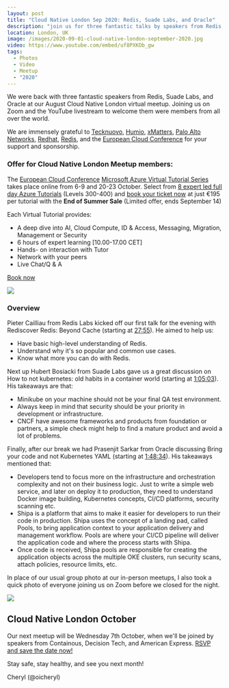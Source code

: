 ```yaml
---
layout: post
title: "Cloud Native London Sep 2020: Redis, Suade Labs, and Oracle"
description: "join us for three fantastic talks by speakers from Redis, Suade Labs, and Oracle at the Cloud Native London meetup September 2020, hosted by Cheryl Hung, VP Ecosystem at CNCF"
location: London, UK
image: /images/2020-09-01-cloud-native-london-september-2020.jpg
video: https://www.youtube.com/embed/uf8PXKOb_gw
tags:
  - Photos
  - Video
  - Meetup
  - "2020"
---
```


We were back with three fantastic speakers from Redis, Suade Labs, and Oracle at our August Cloud Native London virtual meetup. Joining us on Zoom and the YouTube livestream to welcome them were members from all over the world.

We are immensely grateful to [Tecknuovo](https://www.tecknuovo.com/), [Humio](https://humio.com/), [xMatters](https://www.xmatters.com/), [Palo Alto Networks](https://www.paloaltonetworks.com/), [Redhat](https://www.redhat.com/en), [Redis](https://redis.com/), and the [European Cloud Conference](https://europeancloudconference.com/) for your support and sponsorship.

### Offer for Cloud Native London Meetup members:
The [European Cloud Conference](https://europeancloudconference.com/) [Microsoft Azure Virtual Tutorial Series](https://europeancloudconference.com/virtual-full-day-tutorial-series/) takes place online from 6-9 and 20-23 October.
Select from [8 expert led full day Azure Tutorials](https://europeancloudconference.com/virtual-full-day-tutorial-series/) (Levels 300-400) and [book your ticket now](https://europeancloudconference.com/pricing/) at just €195 per tutorial with the **End of Summer Sale** (Limited offer, ends September 14)

Each Virtual Tutorial provides:
* A deep dive into AI, Cloud Compute, ID & Access, Messaging, Migration, Management or Security
* 6 hours of expert learning [10.00-17.00 CET]
* Hands- on interaction with Tutor
* Network with your peers
* Live Chat/Q & A

[Book now](https://europeancloudconference.com/pricing/)

![](/images/2020.09.01_EuropeanCloudConf.jpg)

### Overview

Pieter Cailliau from Redis Labs kicked off our first talk for the evening with Rediscover Redis: Beyond Cache (starting at [27:55](https://youtu.be/uf8PXKOb_gw?t=1675)). He aimed to help us:

* Have basic high-level understanding of Redis.
* Understand why it's so popular and common use cases.
* Know what more you can do with Redis.

Next up Hubert Bosiacki from Suade Labs gave us a great discussion on How to not kubernetes: old habits in a container world  (starting at [1:05:03](https://youtu.be/uf8PXKOb_gw?t=3903)). His takeaways are that:

* Minikube on your machine should not be your final QA test environment.
* Always keep in mind that security should be your priority in development or infrastructure.
* CNCF have awesome frameworks and products from foundation or partners, a simple check might help to find a mature product and avoid a lot of problems.

Finally, after our break we had Prasenjit Sarkar from Oracle discussing Bring your code and not Kubernetes YAML (starting at [1:48:34](https://youtu.be/uf8PXKOb_gw?t=6514)). His takeaways mentioned that:

* Developers tend to focus more on the infrastructure and orchestration complexity and not on their business logic. Just to write a simple web service, and later on deploy it to production, they need to understand Docker image building, Kubernetes concepts, CI/CD platforms, security scanning etc.
* Shipa is a platform that aims to make it easier for developers to run their code in production. Shipa uses the concept of a landing pad, called Pools, to bring application context to your application delivery and management workflow. Pools are where your CI/CD pipeline will deliver the application code and where the process starts with Shipa.
* Once code is received, Shipa pools are responsible for creating the application objects across the multiple OKE clusters, run security scans, attach policies, resource limits, etc.

In place of our usual group photo at our in-person meetups, I also took a quick photo of everyone joining us on Zoom before we closed for the night.

![](/images/2020-09-01-cloud-native-london-september-2020.jpg)

## Cloud Native London October

Our next meetup will be Wednesday 7th October, when we'll be joined by speakers from Containous, Decision Tech, and American Express. [RSVP and save the date now!](https://www.meetup.com/Cloud-Native-London/events/271026069/)

Stay safe, stay healthy, and see you next month!

Cheryl (@oicheryl)
